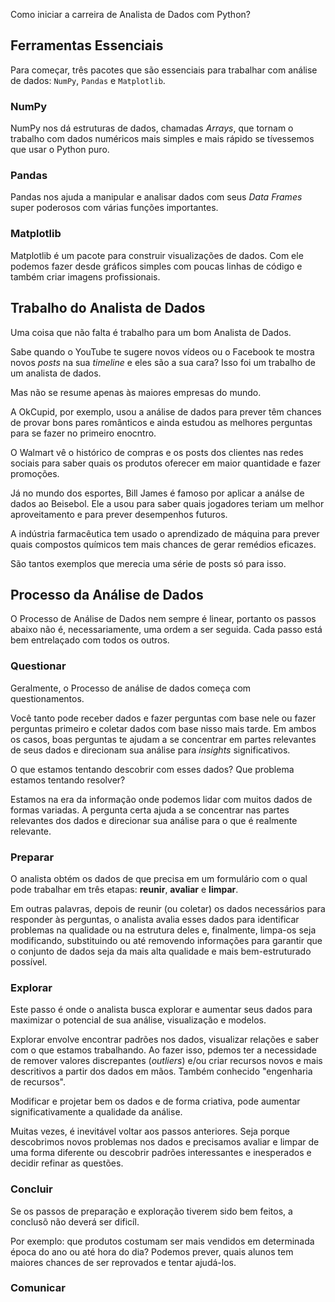 Como iniciar a carreira de Analista de Dados com Python?

## Ferramentas Essenciais

Para começar, três pacotes que são essenciais para trabalhar com análise de dados: `NumPy`, `Pandas` e `Matplotlib`.

### NumPy

NumPy nos dá estruturas de dados, chamadas _Arrays_, que tornam o trabalho com dados numéricos mais simples e mais rápido se tívessemos que usar o Python puro.

### Pandas

Pandas nos ajuda a manipular e analisar dados com seus _Data Frames_ super poderosos com várias funções importantes.

### Matplotlib

Matplotlib é um pacote para construir visualizações de dados. Com ele podemos fazer desde gráficos simples com poucas linhas de código e também criar imagens profissionais.

## Trabalho do Analista de Dados

Uma coisa que não falta é trabalho para um bom Analista de Dados.

Sabe quando o YouTube te sugere novos vídeos ou o Facebook te mostra novos _posts_ na sua _timeline_ e eles são a sua cara? Isso foi um trabalho de um analista de dados.

Mas não se resume apenas às maiores empresas do mundo.

A OkCupid, por exemplo, usou a análise de dados para prever têm chances de provar bons pares românticos e ainda estudou as melhores perguntas para se fazer no primeiro enocntro.

O Walmart vê o histórico de compras e os posts dos clientes nas redes sociais para saber quais os produtos oferecer em maior quantidade e fazer promoções.

Já no mundo dos esportes, Bill James é famoso por aplicar a análse de dados ao Beisebol. Ele a usou para saber quais jogadores teriam um melhor aproveitamento e para prever desempenhos futuros.

A indústria farmacêutica tem usado o aprendizado de máquina para prever quais compostos químicos tem mais chances de gerar remédios eficazes.

São tantos exemplos que merecia uma série de posts só para isso.

## Processo da Análise de Dados

O Processo de Análise de Dados nem sempre é linear, portanto os passos abaixo não é, necessariamente, uma ordem a ser seguida. Cada passo está bem entrelaçado com todos os outros.

### Questionar

Geralmente, o Processo de análise de dados começa com questionamentos.

Você tanto pode receber dados e fazer perguntas com base nele ou fazer perguntas primeiro e coletar dados com base nisso mais tarde. Em ambos os casos, boas perguntas te ajudam a se concentrar em partes relevantes de seus dados e direcionam sua análise para _insights_ significativos.

O que estamos tentando descobrir com esses dados? Que problema estamos tentando resolver?

Estamos na era da informação onde podemos lidar com muitos dados de formas variadas. A pergunta certa ajuda a se concentrar nas partes relevantes dos dados e direcionar sua análise para o que é realmente relevante.

### Preparar

O analista obtém os dados de que precisa em um formulário com o qual pode trabalhar em três etapas: **reunir**, **avaliar** e **limpar**.

Em outras palavras, depois de reunir (ou coletar) os dados necessários para responder às perguntas, o analista avalia esses dados para identificar problemas na qualidade ou na estrutura deles e, finalmente, limpa-os seja modificando, substituindo ou até removendo informações para garantir que o conjunto de dados seja da mais alta qualidade e mais bem-estruturado possível.

### Explorar

Este passo é onde o analista busca explorar e aumentar seus dados para maximizar o potencial de sua análise, visualização e modelos.

Explorar envolve encontrar padrões nos dados, visualizar relações e saber com o que estamos trabalhando. Ao fazer isso, pdemos ter a necessidade de remover valores discrepantes (_outliers_) e/ou criar recursos novos e mais descritivos a partir dos dados em mãos. Também conhecido "engenharia de recursos".

Modificar e projetar bem os dados e de forma criativa, pode aumentar significativamente a qualidade da análise.

Muitas vezes, é inevitável voltar aos passos anteriores. Seja porque descobrimos novos problemas nos dados e precisamos avaliar e limpar de uma forma diferente ou descobrir padrões interessantes e inesperados e decidir refinar as questões.

### Concluir

Se os passos de preparação e exploração tiverem sido bem feitos, a conclusõ não deverá ser dificíl.

Por exemplo: que produtos costumam ser mais vendidos em determinada época do ano ou até hora do dia? Podemos prever, quais alunos tem maiores chances de ser reprovados e tentar ajudá-los.  

### Comunicar
